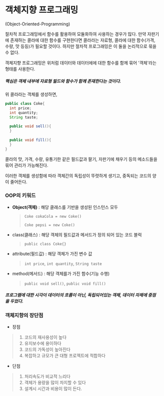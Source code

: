 # 객체지향 프로그래밍

(Object-Oriented-Programming)

절차적 프로그래밍에서 함수를 활용하여 모듈화하여 사용하는 경우가 많다. 만약 자판기에 존재하는 콜라에 대한 함수를 구현한다면 콜라라는 자료형, 콜라에 대한 함수(가격, 수량, 맛 등등)가 필요할 것이다. 하지만 절차적 프로그래밍은 이 둘을 논리적으로 묶을 수 없다.

객체지향 프로그래밍은 위처럼 데이터와 데이터에에 대한 함수를 함께 묶어 '객체'라는 형태를 사용한다.

##### 핵심은 객체 내부에 자료형 필드와 함수가 함께 존재한다는 것이다.

위 콜라라는 객체를 생성하면,

```java
public class Coke{
  int price;
  int quantity;
  String taste;
  
  public void sell(){
  }
  
  public void fill(){
  }
}
```

콜라의 맛, 가격, 수량, 유통기한 같은 필드값과 팔기, 자판기에 채우기 등의 메소드들을 묶어 관리가 가능해진다.

이러한 객체를 생성함에 따라 객체간의 독립성이 뚜렷하게 생기고, 중독되는 코드의 양이 줄어든다.



### OOP의 키워드

- **Object(객체)** : 해당 클래스를 기반을 생성된 인스턴스 모두

  >`Coke cokaCola = new Coke()`
  >
  >`Coke pepsi = new Coke()`

- class(클래스) : 해당 객체의 필드값과 메서드가 정의 되어 있는 코드 블럭

  >`public class Coke{}`

- attribute(필드값) : 해당 객체가 가진 변수 값

  > `int price`,  `int quantity`, `String taste`

- method(메서드) : 해당 객체를가 가진 함수(기능 수행)

  > `public void sell()`, `public void fill()`



##### 프로그램에 대한 시각이 데이터의 흐름이 아닌, 독립되어있는 객체, 데이터 자체에 중점을 두었다.

### 객체지향의 장단점

- 장점

>1. 코드의 재사용성이 높다
>2. 유지보수에 용이하다
>3. 코드의 가독성이 높아진다
>4. 복잡하고 규모가 큰 대형 프로젝트에 적합하다

- 단점

>1. 처리속도가 비교적 느리다
>2. 객체가 용량을 많이 차지할 수 있다
>3. 설계시 시간과 비용이 많이 든다.